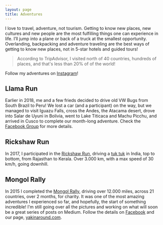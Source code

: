 ```yaml
---
layout: page
title: Adventures
---
```


I love to travel, adventure, not tourism. Getting to know new places, new cultures and new people are the most fulfilling things one can experience in life. I’ll jump into a plane or back of a truck at the smallest opportunity. Overlanding, backpacking and adventure traveling are the best ways of getting to know new places, not in 5-star hotels and guided tours!

> According to TripAdvisor, I visited north of 40 countries, hundreds of places, and that's less than 20% of of the world!

Follow my adventures on [Instagram](https://www.instagram.com/unchartedcorners)!

## Llama Run

Earlier in 2018, me and a few frieds decided to drive old VW Bugs from South Brazil to Peru! We lost a car (and a participant) on the way, but we managed to visit Iguazu Falls, cross the Andes, the Atacama desert, drove into Salar de Uyuni in Bolivia, went to Lake Titicaca and Machu Picchu, and arrived in Cusco to complete our month-long adventure. Check the [Facebook Group](https://www.facebook.com/groups/604303013248626/) for more details.

## Rickshaw Run

In 2017, I participated in the [Rickshaw Run](http://www.theadventurists.com/rickshaw-run/), driving a [tuk tuk](https://en.wikipedia.org/wiki/Auto_rickshaw) in India, top to bottom, from Rajasthan to Kerala. Over 3.000 km, with a max speed of 30 km/h, going downhill.

## Mongol Rally

In 2015 I completed the [Mongol Rally](http://www.theadventurists.com/mongol-rally/), driving over 12.000 miles, across 21 countries, over 2 months, for charity. It was one of the most amazing adventures I experienced so far, and hopefully, the start of something incredible! I'm still going over all the pictures and working on what will soon be a great series of posts on Medium. Follow the details on [Facebook](https://www.facebook.com/yakaround/) and our page, [yakinaround.com](http://yakinaround.com/).
